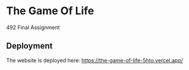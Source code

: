 # The Game Of Life
492 Final Assignment

## Deployment
The website is deployed here: https://the-game-of-life-5hto.vercel.app/
